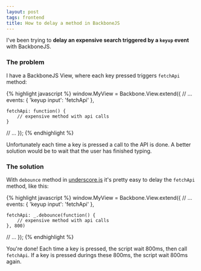```yaml
---
layout: post
tags: frontend
title: How to delay a method in BackboneJS
---
```


I've been trying to __delay an expensive search triggered by a `keyup` event__ with BackboneJS.

### The problem

I have a BackboneJS View, where each key pressed triggers `fetchApi` method:

{% highlight javascript %}
window.MyView = Backbone.View.extend({
    // ...
    events: {
        'keyup input': 'fetchApi'
    },

    fetchApi: function() {
        // expensive method with api calls
    }
   // ...
});
{% endhighlight %}

Unfortunately each time a key is pressed a call to the API is done. A better solution would be to wait that the user has finished typing.

### The solution

With `debounce` method in [underscore.js](http://documentcloud.github.com/underscore/#debounce)  it's pretty easy to delay the `fetchApi` method, like this:


{% highlight javascript %}
window.MyView = Backbone.View.extend({
    // ...
    events: {
        'keyup input': 'fetchApi'
    },

    fetchApi: _.debounce(function() {
        // expensive method with api calls
    }, 800)
   // ...
});
{% endhighlight %}

You're done!
Each time a key is pressed, the script wait 800ms, then call `fetchApi`. 
If a key is pressed durings these 800ms, the script wait 800ms again.

